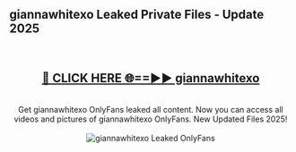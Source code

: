 <h2>giannawhitexo Leaked Private Files - Update 2025</h2>
<br>
<div align="center">
<h2><a href="https://cliphot.my.id/giannawhitexo" rel="nofollow">🔴 CLICK HERE 🌐==►► giannawhitexo</a></h2>
<br>
Get giannawhitexo OnlyFans leaked all content. Now you can access all videos and pictures of giannawhitexo OnlyFans. New Updated Files 2025!
<br>
<br>
<a href="https://cliphot.my.id/giannawhitexo" rel="nofollow" data-target="animated-image.originalLink"><img src="https://i.ibb.co.com/WyWwxjT/player-gif2.gif" alt="giannawhitexo Leaked OnlyFans" style="max-width: 100%; display: inline-block;" data-target="animated-image.originalImage"></a>
</div>
<br>